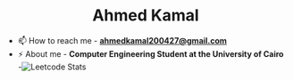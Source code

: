<h1 align="center">Ahmed Kamal</h1>


- 📫 How to reach me - **ahmedkamal200427@gmail.com**
- ⚡ About me - **Computer Engineering Student at the University of Cairo**
-![Leetcode Stats](https://leetcard.jacoblin.cool/ahmedkamal200427?theme=unicorn&ext=activity&font=Dancing_Script)

